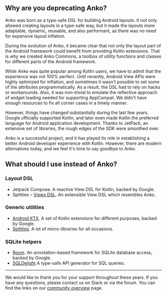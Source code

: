 ## Why are you deprecating Anko?

Anko was born as a type-safe DSL for building Android layouts. It not only allowed creating layouts in a type-safe way, but it made the layouts more adaptable, dynamic, reusable, and also performant, as there was no need for expensive layout inflation.

During the evolution of Anko, it became clear that not only the layout part of the Android framework could benefit from providing Kotlin extensions. That is why we created Anko Commons, a toolbox of utility functions and classes for different parts of the Android framework.

While Anko was quite popular among Kotlin users, we have to admit that the experience was not 100% perfect. Until recently, Android View APIs were highly optimized for inflation, and sometimes it wasn't possible to set some of the attributes programmatically. As a result, the DSL had to rely on hacks or workarounds. Also, it was non-trivial to emulate the reflective approach of widget loading needed for supporting AppCompat. We didn't have enough resources to fix all corner cases in a timely manner.

However, things have changed substantially during the last few years. Google officially supported Kotlin, and later even made Kotlin the preferred language for Android application development. Thanks to JetPack, an extensive set of libraries, the rough edges of the SDK were smoothed over.

Anko is a successful project, and it has played its role in establishing a better Android developer experience with Kotlin. However, there are modern alternatives today, and we feel it's time to say goodbye to Anko.

## What should I use instead of Anko?

### Layout DSL
- Jetpack Compose. A reactive View DSL for Kotlin, backed by Google.
- Splitties – [Views DSL](https://github.com/LouisCAD/Splitties/tree/master/modules/views-dsl). An extensible View DSL which resembles Anko.
### Generic utilities
- [Android KTX](https://developer.android.com/kotlin/ktx). A set of Kotlin extensions for different purposes, backed by Google.
- [Splitties](https://github.com/LouisCAD/Splitties). A lot of micro-libraries for all occasions.
### SQLite helpers
- [Room](https://developer.android.com/topic/libraries/architecture/room). An annotation-based framework for SQLite database access, backed by Google.
- [SQLDelight](https://github.com/cashapp/sqldelight) A type-safe API generator for SQL queries.

* * *

We would like to thank you for your support throughout these years. If you have any questions, please contact us on Slack or via the forum. You can find the links on our [community overview](https://kotlinlang.org/community/) page.
